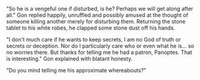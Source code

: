 "So he is a vengeful one if disturbed, is he? Perhaps we will get along after all." Gon replied happily, unruffled and possibly amused at the thought of someone killing another merely for disturbing them. Returning the stone tablet to his white robes, he clapped some stone dust off his hands.

"I don't much care if he wants to keep secrets, I am no God of truth or secrets or deception. Nor do I particularly care who or even what he is... so no worries there. But thanks for telling me he had a patron, Panoptes. That is interesting." Gon explained with blatant honesty. 

"Do you mind telling me his approximate whereabouts?"